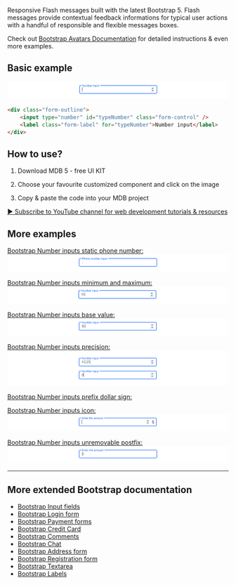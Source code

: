 
Responsive Flash messages built with the latest Bootstrap 5. Flash messages provide contextual feedback informations for typical user actions with a handful of responsible and flexible messages boxes.

Check out [Bootstrap Avatars Documentation](https://mdbootstrap.com/docs/standard/extended/flash-messages) for detailed instructions & even more examples.

## Basic example

![Bootstrap 5 Number inputs](/assets/basic-example.png)

```html
<div class="form-outline">
    <input type="number" id="typeNumber" class="form-control" />
    <label class="form-label" for="typeNumber">Number input</label>
</div>
```


## How to use?

1. Download MDB 5 - free UI KIT

2. Choose your favourite customized component and click on the image

3. Copy & paste the code into your MDB project

[▶️ Subscribe to YouTube channel for web development tutorials & resources](https://www.youtube.com/MDBootstrap?sub_confirmation=1)

## More examples

[Bootstrap Number inputs static phone number:
![Bootstrap 5 Avatar](/assets/phone-number.png)](https://mdbootstrap.com/docs/standard/extended/number-inputs/#section-phone-numer)

[Bootstrap Number inputs minimum and maximum:
![Bootstrap 5 Avatar](/assets/minimum-and-maximum.png)](https://mdbootstrap.com/docs/standard/extended/number-inputs/#section-minimum-and-maximum)

[Bootstrap Number inputs base value:
![Bootstrap 5 Avatar](/assets/base-value.png)](https://mdbootstrap.com/docs/standard/extended/number-inputs/#section-base-value)

[Bootstrap Number inputs precision:
![Bootstrap 5 Avatar](/assets/precision.png)](https://mdbootstrap.com/docs/standard/extended/number-inputs/#section-precision)

[Bootstrap Number inputs prefix dollar sign:
](https://mdbootstrap.com/docs/standard/extended/number-inputs/#section-prefix-dollar-sign)

[Bootstrap Number inputs icon:
![Bootstrap 5 Avatar](/assets/icon.png)](https://mdbootstrap.com/docs/standard/extended/number-inputs/#subsection-icon)

[Bootstrap Number inputs unremovable postfix:
![Bootstrap 5 Avatar](/assets/unremovable-postfix.png)](https://mdbootstrap.com/docs/standard/extended/number-inputs/#subsection-unremovable-sign)

___

## More extended Bootstrap documentation

<ul>
<li><a href="https://mdbootstrap.com/docs/standard/forms/input-fields">Bootstrap Input fields</a></li>
<li><a href="https://mdbootstrap.com/docs/standard/extended/login/">Bootstrap Login form</a></li>
<li><a href="https://mdbootstrap.com/docs/standard/extended/payment-forms/">Bootstrap Payment forms</a></li>
<li><a href="https://mdbootstrap.com/docs/standard/extended/credit-card/">Bootstrap Credit Card</a></li>
<li><a href="https://mdbootstrap.com/docs/standard/extended/comments/">Bootstrap Comments</a></li>
<li><a href="https://mdbootstrap.com/docs/standard/extended/chat/">Bootstrap Chat</a></li>
<li><a href="https://mdbootstrap.com/docs/standard/bootstrap-address-form/">Bootstrap Address form</a></li>
<li><a href="https://mdbootstrap.com/docs/standard/extended/registration/">Bootstrap Registration form</a></li>
<li><a href="https://mdbootstrap.com/docs/standard/extended/textarea/">Bootstrap Textarea</a></li>
<li><a href="https://mdbootstrap.com/docs/standard/extended/labels/">Bootstrap Labels</a></li>
</ul>
